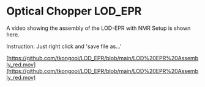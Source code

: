 # Optical Chopper LOD_EPR



A video showing the assembly of the LOD-EPR with NMR Setup is shown here.

Instruction: Just right click and 'save file as...'

[https://github.com/tkongooi/LOD_EPR/blob/main/LOD%20EPR%20Assembly_red.mov](https://github.com/tkongooi/LOD_EPR/blob/main/LOD%20EPR%20Assembly_red.mov)
